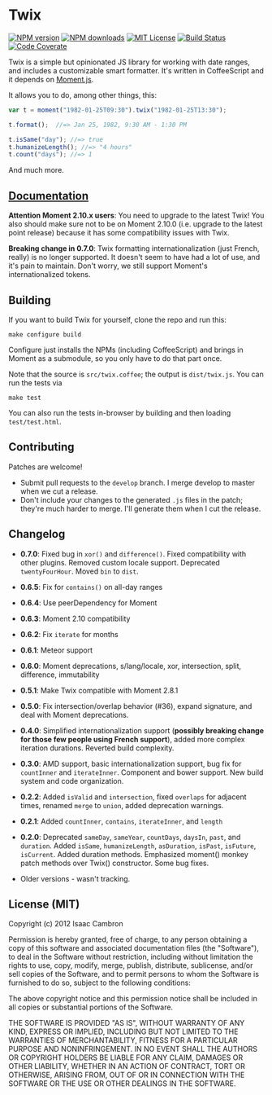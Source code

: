 # Twix

[![NPM version][npm-version-image]][npm-url] [![NPM downloads][npm-downloads-image]][npm-url] [![MIT License][license-image]][license-url] [![Build Status][travis-image]][travis-url] [![Code Coverate][coveralls-image]][coveralls-url]


Twix is a simple but opinionated JS library for working with date ranges, and includes a customizable smart formatter. It's written in CoffeeScript and it depends on [Moment.js](http://momentjs.com/).

It allows you to do, among other things, this:

```js
var t = moment("1982-01-25T09:30").twix("1982-01-25T13:30");

t.format();  //=> Jan 25, 1982, 9:30 AM - 1:30 PM

t.isSame("day"); //=> true
t.humanizeLength(); //=> "4 hours"
t.count("days"); //=> 1
```

And much more.

## [Documentation](http://icambron.github.io/twix.js/docs.html)

**Attention Moment 2.10.x users**: You need to upgrade to the latest Twix! You also should make sure not to be on Moment 2.10.0 (i.e. upgrade to the latest point release) because it has some compatibility issues with Twix.

**Breaking change in 0.7.0**: Twix formatting internationalization (just French, really) is no longer supported. It doesn't seem to have had a lot of use, and it's pain to maintain. Don't worry, we still support Moment's internationalized tokens.

## Building

If you want to build Twix for yourself, clone the repo and run this:

    make configure build

Configure just installs the NPMs (including CoffeeScript) and brings in Moment as a submodule, so you only have to do that part once.

Note that the source is `src/twix.coffee`; the output is `dist/twix.js`. You can run the tests via

    make test

You can also run the tests in-browser by building and then loading `test/test.html`.

## Contributing

Patches are welcome!

 * Submit pull requests to the `develop` branch. I merge develop to master when we cut a release.
 * Don't include your changes to the generated `.js` files in the patch; they're much harder to merge. I'll generate them when I cut the release.

## Changelog

 * **0.7.0**: Fixed bug in `xor()` and `difference()`. Fixed compatibility with other plugins. Removed custom locale support. Deprecated `twentyFourHour`. Moved `bin` to `dist`.

 * **0.6.5**: Fix for `contains()` on all-day ranges

 * **0.6.4**: Use peerDependency for Moment

 * **0.6.3**: Moment 2.10 compatibility

 * **0.6.2**: Fix `iterate` for months

 * **0.6.1**: Meteor support

 * **0.6.0**: Moment deprecations, s/lang/locale, xor, intersection, split, difference, immutability

 * **0.5.1**: Make Twix compatible with Moment 2.8.1

 * **0.5.0**: Fix intersection/overlap behavior (#36), expand signature, and deal with Moment deprecations.

 * **0.4.0**: Simplified internationalization support (**possibly breaking change for those few people using French support**), added more complex iteration durations. Reverted build complexity.

 * **0.3.0**: AMD support, basic internationalization support, bug fix for `countInner` and `iterateInner`. Component and bower support. New build system and code organization.

 * **0.2.2**: Added `isValid` and `intersection`, fixed `overlaps` for adjacent times, renamed `merge` to `union`, added deprecation warnings.

 * **0.2.1**: Added `countInner`, `contains`, `iterateInner`, and `length`

 * **0.2.0**: Deprecated `sameDay`, `sameYear`, `countDays`, `daysIn`, `past`, and `duration`. Added `isSame`, `humanizeLength`, `asDuration`, `isPast`, `isFuture`, `isCurrent`. Added duration methods. Emphasized moment() monkey patch methods over Twix() constructor. Some bug fixes.

 * Older versions - wasn't tracking.

## License (MIT)

Copyright (c) 2012 Isaac Cambron

Permission is hereby granted, free of charge, to any person obtaining a copy of this software and associated documentation files (the "Software"), to deal in the Software without restriction, including without limitation the rights to use, copy, modify, merge, publish, distribute, sublicense, and/or sell copies of the Software, and to permit persons to whom the Software is furnished to do so, subject to the following conditions:

The above copyright notice and this permission notice shall be included in all copies or substantial portions of the Software.

THE SOFTWARE IS PROVIDED "AS IS", WITHOUT WARRANTY OF ANY KIND, EXPRESS OR IMPLIED, INCLUDING BUT NOT LIMITED TO THE WARRANTIES OF MERCHANTABILITY, FITNESS FOR A PARTICULAR PURPOSE AND NONINFRINGEMENT. IN NO EVENT SHALL THE AUTHORS OR COPYRIGHT HOLDERS BE LIABLE FOR ANY CLAIM, DAMAGES OR OTHER LIABILITY, WHETHER IN AN ACTION OF CONTRACT, TORT OR OTHERWISE, ARISING FROM, OUT OF OR IN CONNECTION WITH THE SOFTWARE OR THE USE OR OTHER DEALINGS IN THE SOFTWARE.

[license-image]: http://img.shields.io/badge/license-MIT-blue.svg?style=flat-square
[license-url]: LICENSE

[npm-url]: https://npmjs.org/package/twix
[npm-version-image]: http://img.shields.io/npm/v/twix.svg?style=flat-square
[npm-downloads-image]: http://img.shields.io/npm/dm/twix.svg?style=flat-square

[travis-url]: http://travis-ci.org/icambron/twix.js
[travis-image]: http://img.shields.io/travis/icambron/twix.js/develop.svg?style=flat-square

[coveralls-url]: https://coveralls.io/github/icambron/twix.js
[coveralls-image]: https://img.shields.io/coveralls/icambron/twix.js/develop.svg?style=flat-square
